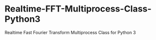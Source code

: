 # Realtime-FFT-Multiprocess-Class-Python3
Realtime Fast Fourier Transform Multiprocess Class for Python 3
